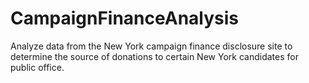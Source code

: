 CampaignFinanceAnalysis
=======================

Analyze data from the New York campaign finance disclosure site to determine the source of donations to certain New York candidates for public office.
